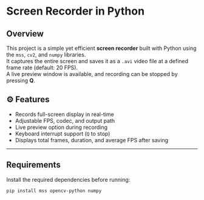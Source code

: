 # Screen Recorder in Python

##  Overview
This project is a simple yet efficient **screen recorder** built with Python using the `mss`, `cv2`, and `numpy` libraries.  
It captures the entire screen and saves it as a `.avi` video file at a defined frame rate (default: 20 FPS).  
A live preview window is available, and recording can be stopped by pressing **Q**.


## ⚙️ Features
- Records full-screen display in real-time  
- Adjustable FPS, codec, and output path  
- Live preview option during recording  
- Keyboard interrupt support (`Q` to stop)  
- Displays total frames, duration, and average FPS after saving  

---

##  Requirements
Install the required dependencies before running:
```bash
pip install mss opencv-python numpy
